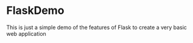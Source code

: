 # FlaskDemo
This is just a simple demo of the features of Flask to create a very basic web application
